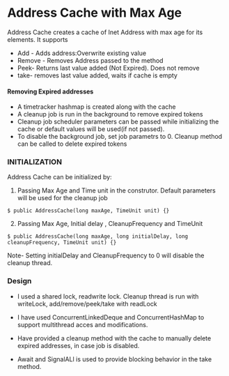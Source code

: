 # Address Cache with Max Age
Address Cache creates a cache of Inet Address with max age for its elements.
It supports 

  - Add - Adds address:Overwrite existing value
  - Remove - Removes Address passed to the method
  - Peek- Returns last value added (Not Expired). Does not remove
  - take- removes last value added, waits if cache is empty

#### Removing Expired addresses
  - A timetracker hashmap is created along with the cache
  - A cleanup job is run in the background to remove expired tokens
  - Cleanup job scheduler parameters can be passed while initializing the cache or default values will be used(if not passed).
  - To disable the background job, set job parametrs to 0. Cleanup method can be called to delete expired tokens
  
### INITIALIZATION

Address Cache can be initialized by:

1. Passing Max Age and Time unit in the construtor. Default parameters will be used for the cleanup job
```
$ public AddressCache(long maxAge, TimeUnit unit) {}
```
2. Passing Max Age, Initial delay , CleanupFrequency and TimeUnit
```
$ public AddressCache(long maxAge, long initialDelay, long cleanupFrequency, TimeUnit unit) {}
```
Note- Setting initialDelay and CleanupFrequency to 0 will disable the cleanup thread.

### Design

- I used a shared lock, readwrite lock. Cleanup thread is run with writeLock, add/remove/peek/take with readLock
  
- I have used ConcurrentLinkedDeque and ConcurrentHashMap to support multithread acces and modifications. 
- Have provided a cleanup method with the cache to manually delete expired addresses, in case job is disabled.
- Await and SignalALl is used to provide blocking behavior in the take method.

  
